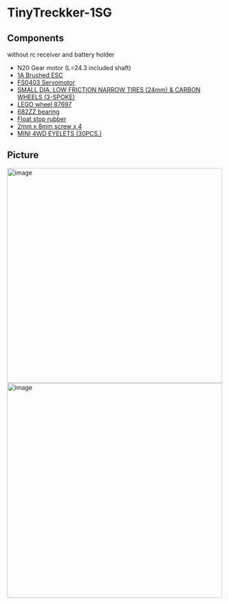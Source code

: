 # TinyTreckker-1SG

## Components

without rc receiver and battery holder

- N20 Gear motor (L=24.3 included shaft)
- [1A Brushed ESC](https://www.aliexpress.us/item/3256805768884647.html)
- [FS0403 Servomotor](https://akizukidenshi.com/catalog/g/g114805/)
- [SMALL DIA. LOW FRICTION NARROW TIRES (24mm) & CARBON WHEELS (3-SPOKE)](https://www.tamiya.com/japan/products/15541/index.html)
- [LEGO wheel 87697](https://brickers.jp/products/87697-026?srsltid=AfmBOorEdvSBUCp01KrgKwRHm_qqQFQQpaL2RSzCivZuL12u8CWHIzNz)
- [682ZZ bearing](https://amzn.asia/d/711zVHE)
- [Float stop rubber](https://amzn.asia/d/cuPSQJc)
- [2mm x 8mm screw x 4](https://www.monotaro.com/p/5055/4884)
- [MINI 4WD EYELETS (30PCS.)](https://www.tamiya.com/japan/products/10324/index.html)

## Picture

<img width="500pt" alt="image" src="https://github.com/user-attachments/assets/09e11789-de61-43f7-9866-1f37f65de99f" />

<img width="500pt"  alt="image" src="https://github.com/user-attachments/assets/cabf0160-f7fb-4f48-be4a-ab3be9eee9de" />

